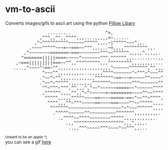 # vm-to-ascii
Converts images/gifs to ascii art using the python [Pillow Libary](https://pillow.readthedocs.io/en/stable/)

<pre>
                .........             ^=,                             
             ,^^^,,^^,,^^^^,,,....,,,,,=~......                       
           ,^~^^^^^^^^^^~~~~~~^^^^^,,,,~|^^^^^~~~^,,.                 
         .~~~~^^^^^~~~=~~===~~^^^,,,,..~=,,,,^^^^^^^^^,,.             
       ,^~~~~~~~~=======~===~~~~~~~~^^^~~^^^^^^,,,,,^,,,,,.           
      ^=======|||||====~~~~~^~~~~~~~^^^,^^^^^^,,,.....,...,,.         
    ,~===|||||||||===~~^^,,^^^^^^^^^,,,^^^^^^^^^,,,,,,,,....,,        
   ....,^~~~~^~==~^^,,,,,,,,,,,.,,,,,,,,^~~~~~~^^^^^^^,^^,,,,,,       
              ^~~~^^,,,,,,,,,,..,,,,,^^^^~~~~~~~^~^^^~^~~~^^,,,.      
             .^~~^~^^,,,,,,,,,,,,,^^^^^^^~==~~~=~~~~~^^~~~~^^,,.      
             .^~~^~^^^^^,,,,,,,,,^^^^^^^~~~~~~~~^^^~~~~~~~^^,,,.      
              ^^~^^^~^^^,^^,,,^,^~~^~~~~~~=====~~^~~~~~~^^^^^,,.      
              ,^^^^^^,,,,^^,,^~^~~~~~~=~========~~~~^^~~^^^^,,,.      
               ^^^^^,,,,,^^^^^~~~~==~~~~=====~==~^~~^^~^^^^,,,.       
                ^^^^,,,^^~^^^~~~~~==~~~~===~~~~^^~~^^^^^,,,,,.        
                 ^^^^^^^~~~~~~~~~~~~~~~~~~~~^~^~~~^^^^^^,,,,.         
                  .^^^^^~~~~~~^^~~~~~~~~~~^^^^^^^,,,,,,,,,.           
                    .,^^^^~~^^^^~~~~~~~~^^^^^,,,,,,,,,,,.             
                       .,,^^^^^^^^^^^^^^^^^^^,,,^,,,,.                
                        ..,,^^^~~~~~^^^~~~~^~~^^^,,...       </pre>
<sub>(meant to be an apple ^)</sub><br>
you can see a gif [here](https://adam-bunce.github.io/vm-to-ascii/)
